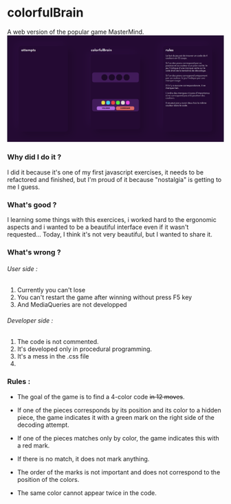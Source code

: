 # colorfulBrain
A web version of the popular game MasterMind.<br />
<img alt="HTML" src="img/colorfulBrain-main.png"/><br />

### Why did I do it ?
I did it because it's one of my first javascript exercises, it needs to be refactored and finished, but I'm proud of it because "nostalgia" is getting to me I guess.

### What's good ?
I learning some things with this exercices, i worked hard to the ergonomic aspects and i wanted to be a beautiful interface even if it wasn't requested...
Today, I think it's not very beautiful, but I wanted to share it.

### What's wrong ?
###### User side : 
1. Currently you can't lose
2. You can't restart the game after winning without press F5 key
3. And MediaQueries are not developped
###### Developer side : 
1. The code is not commented.
2. It's developed only in procedural programming.
3. It's a mess in the .css file
4. 
### Rules :
- The goal of the game is to find a 4-color code ~~in 12 moves~~.

- If one of the pieces corresponds by its position and its color to a hidden piece, the game indicates it with a green mark on the right side of the decoding attempt.

- If one of the pieces matches only by color, the game indicates this with a red mark.

- If there is no match, it does not mark anything.

- The order of the marks is not important and does not correspond to the position of the colors.

- The same color cannot appear twice in the code.
